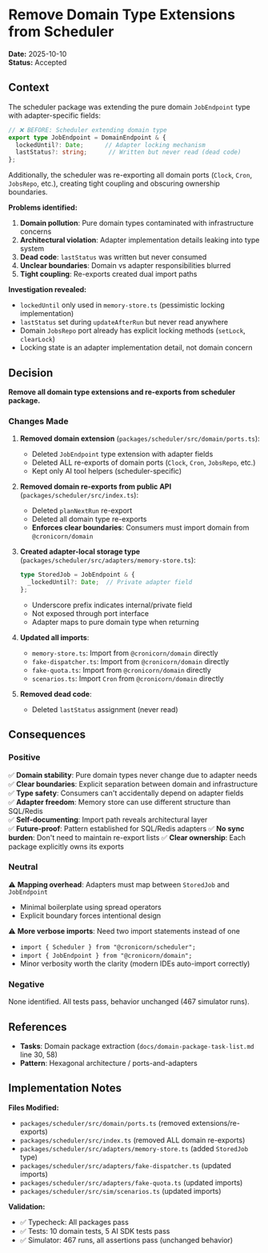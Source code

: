# Remove Domain Type Extensions from Scheduler

**Date:** 2025-10-10  
**Status:** Accepted

## Context

The scheduler package was extending the pure domain `JobEndpoint` type with adapter-specific fields:

```typescript
// ❌ BEFORE: Scheduler extending domain type
export type JobEndpoint = DomainEndpoint & {
  lockedUntil?: Date;      // Adapter locking mechanism
  lastStatus?: string;      // Written but never read (dead code)
};
```

Additionally, the scheduler was re-exporting all domain ports (`Clock`, `Cron`, `JobsRepo`, etc.), creating tight coupling and obscuring ownership boundaries.

**Problems identified:**
1. **Domain pollution**: Pure domain types contaminated with infrastructure concerns
2. **Architectural violation**: Adapter implementation details leaking into type system
3. **Dead code**: `lastStatus` was written but never consumed
4. **Unclear boundaries**: Domain vs adapter responsibilities blurred
5. **Tight coupling**: Re-exports created dual import paths

**Investigation revealed:**
- `lockedUntil` only used in `memory-store.ts` (pessimistic locking implementation)
- `lastStatus` set during `updateAfterRun` but never read anywhere
- Domain `JobsRepo` port already has explicit locking methods (`setLock`, `clearLock`)
- Locking state is an adapter implementation detail, not domain concern

## Decision

**Remove all domain type extensions and re-exports from scheduler package.**

### Changes Made

1. **Removed domain extension** (`packages/scheduler/src/domain/ports.ts`):
   - Deleted `JobEndpoint` type extension with adapter fields
   - Deleted ALL re-exports of domain ports (`Clock`, `Cron`, `JobsRepo`, etc.)
   - Kept only AI tool helpers (scheduler-specific)

2. **Removed domain re-exports from public API** (`packages/scheduler/src/index.ts`):
   - Deleted `planNextRun` re-export
   - Deleted all domain type re-exports
   - **Enforces clear boundaries**: Consumers must import domain from `@cronicorn/domain`

3. **Created adapter-local storage type** (`packages/scheduler/src/adapters/memory-store.ts`):
   ```typescript
   type StoredJob = JobEndpoint & {
     _lockedUntil?: Date;  // Private adapter field
   };
   ```
   - Underscore prefix indicates internal/private field
   - Not exposed through port interface
   - Adapter maps to pure domain type when returning

4. **Updated all imports**:
   - `memory-store.ts`: Import from `@cronicorn/domain` directly
   - `fake-dispatcher.ts`: Import from `@cronicorn/domain` directly
   - `fake-quota.ts`: Import from `@cronicorn/domain` directly
   - `scenarios.ts`: Import `Cron` from `@cronicorn/domain` directly

5. **Removed dead code**:
   - Deleted `lastStatus` assignment (never read)

## Consequences

### Positive

✅ **Domain stability**: Pure domain types never change due to adapter needs  
✅ **Clear boundaries**: Explicit separation between domain and infrastructure  
✅ **Type safety**: Consumers can't accidentally depend on adapter fields  
✅ **Adapter freedom**: Memory store can use different structure than SQL/Redis  
✅ **Self-documenting**: Import path reveals architectural layer  
✅ **Future-proof**: Pattern established for SQL/Redis adapters
✅ **No sync burden**: Don't need to maintain re-export lists
✅ **Clear ownership**: Each package explicitly owns its exports

### Neutral

⚠️ **Mapping overhead**: Adapters must map between `StoredJob` and `JobEndpoint`  
- Minimal boilerplate using spread operators
- Explicit boundary forces intentional design

⚠️ **More verbose imports**: Need two import statements instead of one  
- `import { Scheduler } from "@cronicorn/scheduler";`
- `import { JobEndpoint } from "@cronicorn/domain";`
- Minor verbosity worth the clarity (modern IDEs auto-import correctly)

### Negative

None identified. All tests pass, behavior unchanged (467 simulator runs).

## References

- **Tasks**: Domain package extraction (`docs/domain-package-task-list.md` line 30, 58)
- **Pattern**: Hexagonal architecture / ports-and-adapters

## Implementation Notes

**Files Modified:**
- `packages/scheduler/src/domain/ports.ts` (removed extensions/re-exports)
- `packages/scheduler/src/index.ts` (removed ALL domain re-exports)
- `packages/scheduler/src/adapters/memory-store.ts` (added `StoredJob` type)
- `packages/scheduler/src/adapters/fake-dispatcher.ts` (updated imports)
- `packages/scheduler/src/adapters/fake-quota.ts` (updated imports)
- `packages/scheduler/src/sim/scenarios.ts` (updated imports)

**Validation:**
- ✅ Typecheck: All packages pass
- ✅ Tests: 10 domain tests, 5 AI SDK tests pass
- ✅ Simulator: 467 runs, all assertions pass (unchanged behavior)
